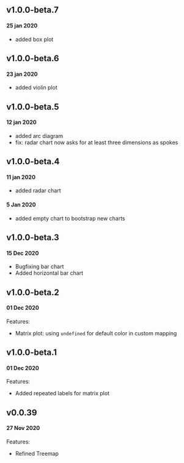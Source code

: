 ## v1.0.0-beta.7

#### 25 jan 2020

- added box plot

## v1.0.0-beta.6

#### 23 jan 2020

- added violin plot

## v1.0.0-beta.5

#### 12 jan 2020

- added arc diagram
- fix: radar chart now asks for at least three dimensions as spokes

## v1.0.0-beta.4

#### 11 jan 2020

- added radar chart

#### 5 Jan 2020

- added empty chart to bootstrap new charts

## v1.0.0-beta.3

#### 15 Dec 2020

- Bugfixing bar chart
- Added horizontal bar chart

## v1.0.0-beta.2

#### 01 Dec 2020

Features:

- Matrix plot: using `undefined` for default color in custom mapping

## v1.0.0-beta.1

#### 01 Dec 2020

Features:

- Added repeated labels for matrix plot

## v0.0.39

#### 27 Nov 2020

Features:

- Refined Treemap
